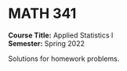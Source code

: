 # MATH 341

**Course Title:** Applied Statistics I<br/>
**Semester:** Spring 2022<br/>

Solutions for homework problems.
